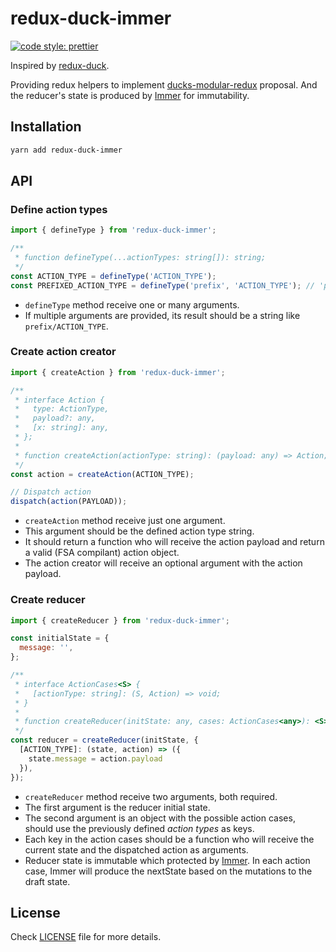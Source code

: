 # redux-duck-immer

[![code style: prettier](https://img.shields.io/badge/code_style-prettier-ff69b4.svg?style=flat-square)](https://github.com/prettier/prettier)

Inspired by [redux-duck](https://github.com/PlatziDev/redux-duck).

Providing redux helpers to implement [ducks-modular-redux](https://github.com/erikras/ducks-modular-redux/) proposal.
And the reducer's state is produced by [Immer](https://github.com/mweststrate/immer) for immutability.

## Installation

```bash
yarn add redux-duck-immer
```

## API

### Define action types

```javascript
import { defineType } from 'redux-duck-immer';

/**
 * function defineType(...actionTypes: string[]): string;
 */
const ACTION_TYPE = defineType('ACTION_TYPE');
const PREFIXED_ACTION_TYPE = defineType('prefix', 'ACTION_TYPE'); // 'prefix/ACTION_TYPE'
```

* `defineType` method receive one or many arguments.
* If multiple arguments are provided, its result should be a string like `prefix/ACTION_TYPE`.

### Create action creator

```javascript
import { createAction } from 'redux-duck-immer';

/**
 * interface Action {
 *   type: ActionType,
 *   payload?: any,
 *   [x: string]: any,
 * };
 *
 * function createAction(actionType: string): (payload: any) => Action;
 */
const action = createAction(ACTION_TYPE);

// Dispatch action
dispatch(action(PAYLOAD));
```

* `createAction` method receive just one argument.
* This argument should be the defined action type string.
* It should return a function who will receive the action payload and return a valid (FSA compilant) action object.
* The action creator will receive an optional argument with the action payload.

### Create reducer

```javascript
import { createReducer } from 'redux-duck-immer';

const initialState = {
  message: '',
};

/**
 * interface ActionCases<S> {
 *   [actionType: string]: (S, Action) => void;
 * }
 *
 * function createReducer(initState: any, cases: ActionCases<any>): <S>(state: S, action: Action) => S;
 */
const reducer = createReducer(initState, {
  [ACTION_TYPE]: (state, action) => ({
    state.message = action.payload
  }),
});
```

* `createReducer` method receive two arguments, both required.
* The first argument is the reducer initial state.
* The second argument is an object with the possible action cases, should use the previously defined _action types_ as keys.
* Each key in the action cases should be a function who will receive the current state and the dispatched action as arguments.
* Reducer state is immutable which protected by [Immer](https://github.com/mweststrate/immer). In each action case, Immer will produce the nextState based on the mutations to the draft state.

## License

Check [LICENSE](/LICENSE) file for more details.
